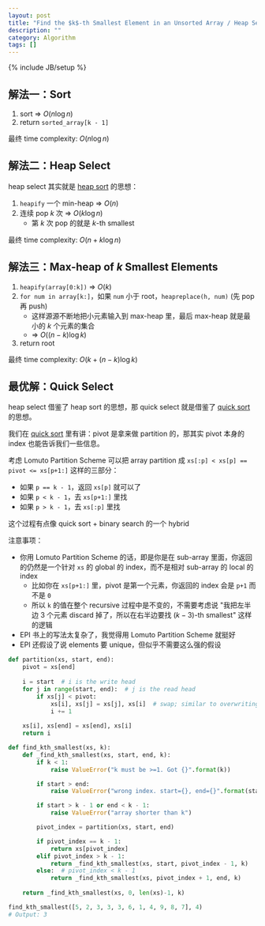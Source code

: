 ```yaml
---
layout: post
title: "Find the $k$-th Smallest Element in an Unsorted Array / Heap Select / Quick Select"
description: ""
category: Algorithm
tags: []
---
```

{% include JB/setup %}

## 解法一：Sort

1. sort => $O(n \log n)$
1. return `sorted_array[k - 1]`

最终 time complexity: $O(n \log n)$

## 解法二：Heap Select

heap select 其实就是 [heap sort](/python/2020/02/18/python-heaps#2-heap-sort) 的思想：

1. `heapify` 一个 min-heap => $O(n)$
1. 连续 pop $k$ 次 => $O(k \log n)$
    - 第 $k$ 次 pop 的就是 $k$-th smallest

最终 time complexity: $O(n + k \log n)$

## 解法三：Max-heap of $k$ Smallest Elements

1. `heapify(array[0:k])` => $O(k)$
1. `for num in array[k:]`，如果 `num` 小于 root，`heapreplace(h, num)` (先 pop 再 push)
    - 这样源源不断地把小元素输入到 max-heap 里，最后 max-heap 就是最小的 $k$ 个元素的集合
    - => $O((n-k) \log k)$
1. return root

最终 time complexity: $O(k + (n-k) \log k)$

## 最优解：Quick Select

heap select 借鉴了 heap sort 的思想，那 quick select 就是借鉴了 [quick sort](/algorithm/2020/02/19/python-quick-sort-revisited) 的思想。

我们在 [quick sort](/algorithm/2020/02/19/python-quick-sort-revisited) 里有讲：pivot 是拿来做 partition 的，那其实 pivot 本身的 index 也能告诉我们一些信息。

考虑 Lomuto Partition Scheme 可以把 array partition 成 `xs[:p] < xs[p] == pivot <= xs[p+1:]` 这样的三部分：

- 如果 `p == k - 1`，返回 `xs[p]` 就可以了
- 如果 `p < k - 1`，去 `xs[p+1:]` 里找
- 如果 `p > k - 1`，去 `xs[:p]` 里找

这个过程有点像 quick sort + binary search 的一个 hybrid

注意事项：

- 你用 Lomuto Partition Scheme 的话，即是你是在 sub-array 里面，你返回的仍然是一个针对 `xs` 的 global 的 index，而不是相对 sub-array 的 local 的 index
    - 比如你在 `xs[p+1:]` 里，pivot 是第一个元素，你返回的 index 会是 `p+1` 而不是 `0`
    - 所以 `k` 的值在整个 recursive 过程中是不变的，不需要考虑说 "我把左半边 3 个元素 discard 掉了，所以在右半边要找 $(k-3)$-th smallest" 这样的逻辑
- EPI 书上的写法太复杂了，我觉得用 Lomuto Partition Scheme 就挺好
- EPI 还假设了说 elements 要 unique，但似乎不需要这么强的假设

```python
def partition(xs, start, end):
    pivot = xs[end]
    
    i = start  # i is the write head
    for j in range(start, end):  # j is the read head
        if xs[j] < pivot:
            xs[i], xs[j] = xs[j], xs[i]  # swap; similar to overwriting xs[i] with xs[j]
            i += 1
    
    xs[i], xs[end] = xs[end], xs[i]
    return i

def find_kth_smallest(xs, k):
    def _find_kth_smallest(xs, start, end, k):
        if k < 1:
            raise ValueError("k must be >=1. Got {}".format(k))

        if start > end:
            raise ValueError("wrong index. start={}, end={}".format(start, end))

        if start > k - 1 or end < k - 1:
            raise ValueError("array shorter than k")

        pivot_index = partition(xs, start, end)

        if pivot_index == k - 1:
            return xs[pivot_index]
        elif pivot_index > k - 1:
            return _find_kth_smallest(xs, start, pivot_index - 1, k)
        else:  # pivot_index < k - 1
            return _find_kth_smallest(xs, pivot_index + 1, end, k)
    
    return _find_kth_smallest(xs, 0, len(xs)-1, k)

find_kth_smallest([5, 2, 3, 3, 3, 6, 1, 4, 9, 8, 7], 4)
# Output: 3
```